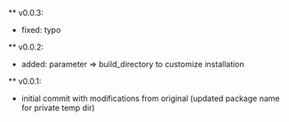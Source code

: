 ** v0.0.3:
- fixed: typo

** v0.0.2:
- added: parameter => build_directory to customize installation


** v0.0.1:
 - initial commit with modifications from original (updated package name for private temp dir)